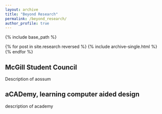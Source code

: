 ```yaml
---
layout: archive
title: "Beyond Research"
permalink: /beyond_research/
author_profile: true
---
```


{% include base_path %}

{% for post in site.research reversed %}
  {% include archive-single.html %}
{% endfor %}

## McGill Student Council
Description of aossum

## aCADemy, learning computer aided design
description of academy
